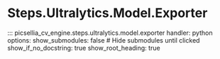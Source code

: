 # Steps.Ultralytics.Model.Exporter

::: picsellia_cv_engine.steps.ultralytics.model.exporter
    handler: python
    options:
        show_submodules: false  # Hide submodules until clicked
        show_if_no_docstring: true
        show_root_heading: true
